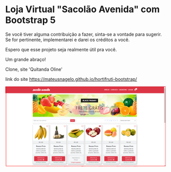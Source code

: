 # Loja Virtual "Sacolão Avenida" com Bootstrap 5


Se você tiver alguma contribuição a fazer, sinta-se a vontade para sugerir. Se for pertinente, implementarei e darei os créditos a você.

Espero que esse projeto seja realmente útil pra você.

Um grande abraço!














 Clone, site 'Quitanda Oline' 


 link do site https://mateusnagelo.github.io/hortifruti-bootstrap/


 <img src="./img/site.png">